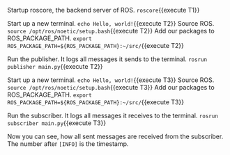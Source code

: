 Startup roscore, the backend server of ROS.
`roscore`{{execute T1}}

Start up a new terminal.
`echo Hello, world!`{{execute T2}}
Source ROS.
`source /opt/ros/noetic/setup.bash`{{execute T2}}
Add our packages to ROS_PACKAGE_PATH.
`export ROS_PACKAGE_PATH=${ROS_PACKAGE_PATH}:~/src/`{{execute T2}}

Run the publisher. It logs all messages it sends to the terminal. 
`rosrun publisher main.py`{{execute T2}}

Start up a new terminal.
`echo Hello, world!`{{execute T3}}
Source ROS.
`source /opt/ros/noetic/setup.bash`{{execute T3}}
Add our packages to ROS_PACKAGE_PATH.
`export ROS_PACKAGE_PATH=${ROS_PACKAGE_PATH}:~/src/`{{execute T3}}

Run the subscriber. It logs all messages it receives to the terminal. 
`rosrun subscriber main.py`{{execute T3}}

Now you can see, how all sent messages are received from the subscriber. The number after `[INFO]` is the timestamp. 
